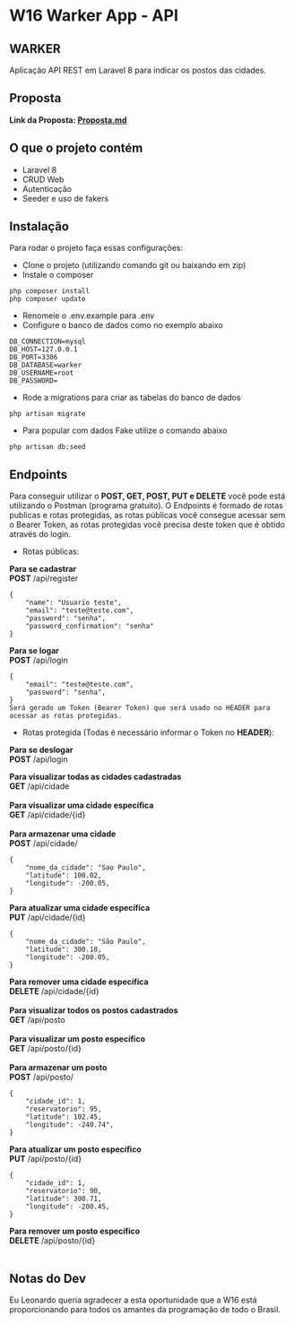 # W16 Warker App - API

## WARKER

Aplicação API REST em Laravel 8 para indicar os postos das cidades.

## Proposta
<b>Link da Proposta: [Proposta.md](./proposta.md#w16-warker-app---api)</b>

## O que o projeto contém
- Laravel 8
- CRUD Web
- Autenticação
- Seeder e uso de fakers

## Instalação
Para rodar o projeto faça essas configurações:
- Clone o projeto (utilizando comando git ou baixando em zip)
- Instale o composer
```
php composer install
php composer update
```
- Renomeie o .env.example para .env
- Configure o banco de dados como no exemplo abaixo
```
DB_CONNECTION=mysql
DB_HOST=127.0.0.1
DB_PORT=3306
DB_DATABASE=warker
DB_USERNAME=root
DB_PASSWORD=
```
- Rode a migrations para criar as tabelas do banco de dados
```
php artisan migrate
```
- Para popular com dados Fake utilize o comando abaixo
```
php artisan db:seed
```

## Endpoints
Para conseguir utilizar o <b>POST, GET, POST, PUT e DELETE</b> você pode está utilizando o Postman (programa gratuito). O Endpoints é formado de rotas publicas e rotas protegidas, as rotas públicas você consegue acessar sem o Bearer Token, as rotas protegidas você precisa deste token que é obtido através do login.
<br>
- Rotas públicas:

<b>Para se cadastrar</b><br>
<b>POST</b> /api/register
```
{
    "name": "Usuario teste",
    "email": "teste@teste.com",
    "password": "senha",
    "password_confirmation": "senha"
}
```

<b>Para se logar</b><br>
<b>POST</b> /api/login
```
{
    "email": "teste@teste.com",
    "password": "senha",
}
Será gerado um Token (Bearer Token) que será usado no HEADER para acessar as rotas protegidas.
```

- Rotas protegida (Todas é necessário informar o Token no <b>HEADER</b>):

<b>Para se deslogar</b><br>
<b>POST</b> /api/login<br>

<b>Para visualizar todas as cidades cadastradas</b><br>
<b>GET</b> /api/cidade<br>
<br>
<b>Para visualizar uma cidade específica</b><br>
<b>GET</b> /api/cidade/{id}<br>
<br>
<b>Para armazenar uma cidade</b><br>
<b>POST</b> /api/cidade/
```
{
    "nome_da_cidade": "Sao Paulo",
    "latitude": 100.02,
    "longitude": -200.05,
}
```

<b>Para atualizar uma cidade específica</b><br>
<b>PUT</b> /api/cidade/{id}
```
{
    "nome_da_cidade": "São Paulo",
    "latitude": 300.18,
    "longitude": -200.05,
}
```

<b>Para remover uma cidade específica</b><br>
<b>DELETE</b> /api/cidade/{id}<br>
<br>
<b>Para visualizar todos os postos cadastrados</b><br>
<b>GET</b> /api/posto<br>
<br>
<b>Para visualizar um posto específico</b><br>
<b>GET</b> /api/posto/{id}<br>
<br>
<b>Para armazenar um posto</b><br>
<b>POST</b> /api/posto/
```
{
    "cidade_id": 1,
    "reservatorio": 95,
    "latitude": 102.45,
    "longitude": -240.74",
}
```

<b>Para atualizar um posto específico</b><br>
<b>PUT</b> /api/posto/{id}
```
{
    "cidade_id": 1,
    "reservatorio": 90,
    "latitude": 300.71,
    "longitude": -200.45,
}
```

<b>Para remover um posto específico</b><br>
<b>DELETE</b> /api/posto/{id}<br>
<br>
## Notas do Dev
Eu Leonardo queria agradecer a esta oportunidade que a W16 está proporcionando para todos os amantes da programação de todo o Brasil.